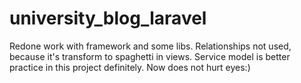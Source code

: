 # university_blog_laravel
Redone work with framework and some libs. Relationships not used, because it's transform to spaghetti in views. Service model is better practice in this project definitely. Now does not hurt eyes:)
